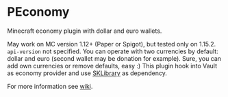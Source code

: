 # PEconomy
Minecraft economy plugin with dollar and euro wallets.

May work on MC version 1.12+ (Paper or Spigot), but tested only on 1.15.2. `api-version` not specified.
You can operate with two currencies by default: dollar and euro (second wallet may be donation for example).
Sure, you can add own currencies or remove defaults, easy :)
This plugin hook into Vault as economy provider and use [SKLibrary](https://github.com/SoKnight/SKLibrary) as dependency.

For more information see [wiki](https://github.com/SoKnight/PEconomy/wiki).
